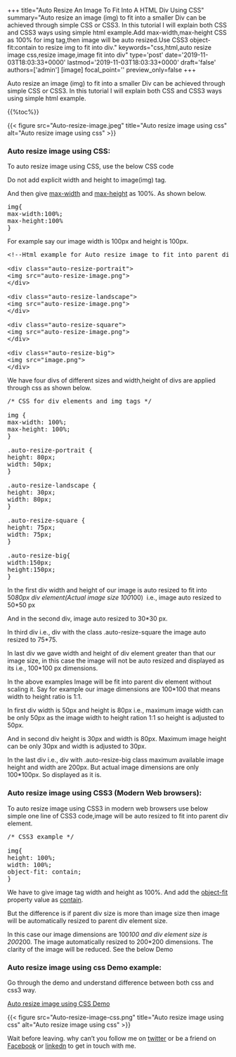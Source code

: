 +++
title="Auto Resize An Image To Fit Into A HTML Div Using CSS"
summary="Auto resize an image (img) to fit into a smaller Div can be achieved through simple CSS or CSS3. In this tutorial I will explain both CSS and CSS3 ways using simple html example.Add max-width,max-height CSS as 100% for img tag,then image will be auto resized.Use CSS3 object-fit:contain to resize img to fit into div."
keywords="css,html,auto resize image css,resize image,image fit into div"
type='post'
date='2019-11-03T18:03:33+0000'
lastmod='2019-11-03T18:03:33+0000'
draft='false'
authors=['admin']
[image]
focal_point=''
preview_only=false
+++


Auto resize an image (img) to fit into a smaller Div can be achieved through simple CSS or CSS3. In this tutorial I will explain both CSS and CSS3 ways using simple html example.

{{%toc%}}

{{< figure src="Auto-resize-image.jpeg" title="Auto resize image using css" alt="Auto resize image using css" >}}

### Auto resize image using CSS:

To auto resize image using CSS, use the below CSS code

Do not add explicit width and height to image(img) tag.

And then give <span style="text-decoration: underline;">max-width</span> and <span style="text-decoration: underline;">max-height</span> as 100%. As shown below.

<pre>img{
max-width:100%;
max-height:100%
}</pre>

For example say our image width is 100px and height is 100px.

<pre>&lt;!--Html example for Auto resize image to fit into parent div using CSS--&gt;

&lt;div class="auto-resize-portrait"&gt;
&lt;img src="auto-resize-image.png"&gt;
&lt;/div&gt;

&lt;div class="auto-resize-landscape"&gt;
&lt;img src="auto-resize-image.png"&gt;
&lt;/div&gt;

&lt;div class="auto-resize-square"&gt;
&lt;img src="auto-resize-image.png"&gt;
&lt;/div&gt;

&lt;div class="auto-resize-big"&gt;
&lt;img src="image.png"&gt;
&lt;/div&gt;</pre>

We have four divs of different sizes and width,height of divs are applied through css as shown below.

<pre>/* CSS for div elements and img tags */

img {
max-width: 100%;
max-height: 100%;
}

.auto-resize-portrait {
height: 80px;
width: 50px;
}

.auto-resize-landscape {
height: 30px;
width: 80px;
}

.auto-resize-square {
height: 75px;
width: 75px;
}

.auto-resize-big{
width:150px;
height:150px;
}</pre>

In the first div width and height of our image is auto resized to fit into 50*80px div element(Actual image size 100*100)&nbsp; i.e., image auto resized to 50*50 px

And in the second div, image auto resized to 30*30 px.

In third div i.e., div with the class .auto-resize-square the image auto resized to 75*75.

In last div we gave width and height of div element greater than that our image size, in this case the image will not be auto resized and displayed as its i.e., 100*100 px dimensions.

In the above examples Image will be fit into parent div element without scaling it. Say for example our image dimensions are 100*100 that means width to height ratio is 1:1.

In first div width is 50px and height is 80px i.e., maximum image width can be only 50px as the image width to height ration 1:1 so height is adjusted to 50px.

And in second div height is 30px and width is 80px. Maximum image height can be only 30px and width is adjusted to 30px.

In the last div i.e., div with&nbsp;.auto-resize-big class maximum available image height and width are 200px. But actual image dimensions are only 100*100px. So displayed as it is.

### Auto resize image using CSS3 (Modern Web browsers):

To auto resize image using CSS3 in modern web browsers use&nbsp;below simple one line of CSS3 code,image will be auto resized to fit into parent div element.

<pre>/* CSS3 example */

img{
height: 100%;
width: 100%;
object-fit: contain;
}</pre>

We have to give image tag width and height as 100%. And add the <span style="text-decoration: underline;">object-fit</span> property value as <span style="text-decoration: underline;">contain</span>.

But the difference is if parent div size is more than image size then image will be automatically resized to parent div element size.

In this case our image dimensions are 100*100 and div element size is 200*200. The image automatically resized to 200*200 dimensions. The clarity of the image will be reduced. See the below Demo

### Auto resize image using css Demo example:

Go through the demo and understand difference between both css and css3 way.

<a href="http://jsfiddle.net/arungudelli/v3rtxa5n/" target="_blank" rel="nofollow noopener">Auto resize image using CSS Demo</a>

{{< figure src="Auto-resize-image-css.png" title="Auto resize image using css" alt="Auto resize image using css" >}}

Wait before leaving.
why can’t you follow me on <a href="https://twitter.com/arungudelli" target="_blank" rel="noopener">twitter</a> or be a friend on <a href="https://www.facebook.com/gudelliArun" target="_blank" rel="noopener">Facebook</a> or  <a href="https://www.linkedin.com/in/arungudelli/" target="_blank" rel="noopener">linkedn</a> to get in touch with me.







